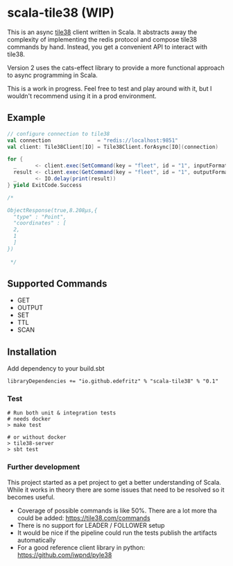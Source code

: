 # scala-tile38 (WIP)

This is an async [tile38](https://tile38.com/) client written in Scala. It abstracts away the complexity of implementing the redis protocol and compose tile38 commands by hand. Instead, you get a convenient API to interact with tile38.

Version 2 uses the cats-effect library to provide a more functional approach to async programming in Scala.

This is a work in progress. Feel free to test and play around with it, but I wouldn't recommend using it in a prod environment.

## Example

```scala
// configure connection to tile38
val connection               = "redis://localhost:9851"
val client: Tile38Client[IO] = Tile38Client.forAsync[IO](connection)

for {
  _      <- client.exec(SetCommand(key = "fleet", id = "1", inputFormat = Point(1, 2)))
  result <- client.exec(GetCommand(key = "fleet", id = "1", outputFormat = GetCommand.Object))
  _      <- IO.delay(print(result))
} yield ExitCode.Success

/*

ObjectResponse(true,8.208µs,{
  "type" : "Point",
  "coordinates" : [
  2,
  1
  ]
})
  
 */
```


## Supported Commands

- GET
- OUTPUT
- SET
- TTL
- SCAN

## Installation

Add dependency to your build.sbt
```
libraryDependencies += "io.github.edefritz" % "scala-tile38" % "0.1"
```

### Test

```
# Run both unit & integration tests
# needs docker
> make test

# or without docker
> tile38-server
> sbt test
```

### Further development

This project started as a pet project to get a better understanding of Scala. While it works in theory there are some issues that need to be resolved so it becomes useful.

- Coverage of possible commands is like 50%. There are a lot more tha could be added: https://tile38.com/commands
- There is no support for LEADER / FOLLOWER setup
- It would be nice if the pipeline could run the tests publish the artifacts automatically
- For a good reference client library in python: https://github.com/iwpnd/pyle38
